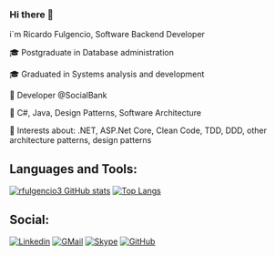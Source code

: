 ### Hi there 👋
i´m Ricardo Fulgencio, Software Backend Developer</p>

🎓 Postgraduate in Database administration</p>
🎓 Graduated in Systems analysis and development</p>
🏢 Developer @SocialBank</p>
📘 C#, Java, Design Patterns, Software Architecture</p>
🤔 Interests about: .NET, ASP.Net Core, Clean Code, TDD, DDD, other architecture patterns, design patterns</p>

## Languages and Tools:
[![rfulgencio3 GitHub stats](https://github-readme-stats.vercel.app/api?username=rfulgencio3)](https://github.com/rfulgencio3/github-readme-stats)
[![Top Langs](https://github-readme-stats.vercel.app/api/top-langs/?username=rfulgencio3&layout=compact)](https://github.com/rfulgencio3/github-readme-stats)

## Social:
[![Linkedin](https://img.shields.io/badge/-ricardofulgencio-blue?style=flat-square&logo=Linkedin&logoColor=white)](https://www.linkedin.com/in/ricardofulgencio/)
[![GMail](https://img.shields.io/badge/-rfulgencio3-red?style=flat-square&logo=Gmail&logoColor=white)](mailto:rfulgencio3@gmail.com)
[![Skype](https://img.shields.io/badge/-ricardo.fulgencio-blue?style=flat-square&logo=Skype&logoColor=white)](http://web.skype.com)
[![GitHub](https://img.shields.io/badge/-rfulgencio3-gray?style=flat-square&logo=Github&logoColor=white)](https://github.com/rfulgencio3)

